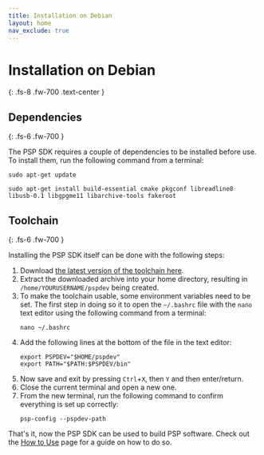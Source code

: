 ```yaml
---
title: Installation on Debian
layout: home
nav_exclude: true
---
```


# Installation on Debian
{: .fs-8 .fw-700 .text-center }

## Dependencies
{: .fs-6 .fw-700 }

The PSP SDK requires a couple of dependencies to be installed before use. To install them, run the following command from a terminal:

```shell
sudo apt-get update
```

```shell
sudo apt-get install build-essential cmake pkgconf libreadline8 libusb-0.1 libgpgme11 libarchive-tools fakeroot
```

## Toolchain 
{: .fs-6 .fw-700 }

Installing the PSP SDK itself can be done with the following steps:

1. Download [the latest version of the toolchain here](https://github.com/pspdev/pspdev/releases/latest/download/pspdev-debian-latest-x86_64.tar.gz).
2. Extract the downloaded archive into your home directory, resulting in `/home/YOURUSERNAME/pspdev` being created.
3. To make the toolchain usable, some environment variables need to be set. The first step in doing so it to open the `~/.bashrc` file with the `nano` text editor using the following command from a terminal:
    ```shell
    nano ~/.bashrc
    ```
4. Add the following lines at the bottom of the file in the text editor:
    ```shell
    export PSPDEV="$HOME/pspdev"
    export PATH="$PATH:$PSPDEV/bin"
    ```
5. Now save and exit by pressing `Ctrl`+`X`, then `Y` and then enter/return.
6. Close the current terminal and open a new one.
7. From the new terminal, run the following command to confirm everything is set up correctly:
    ```shell
    psp-config --pspdev-path
    ```

That's it, now the PSP SDK can be used to build PSP software. Check out the [How to Use](../how_to_use.html) page for a guide on how to do so.

